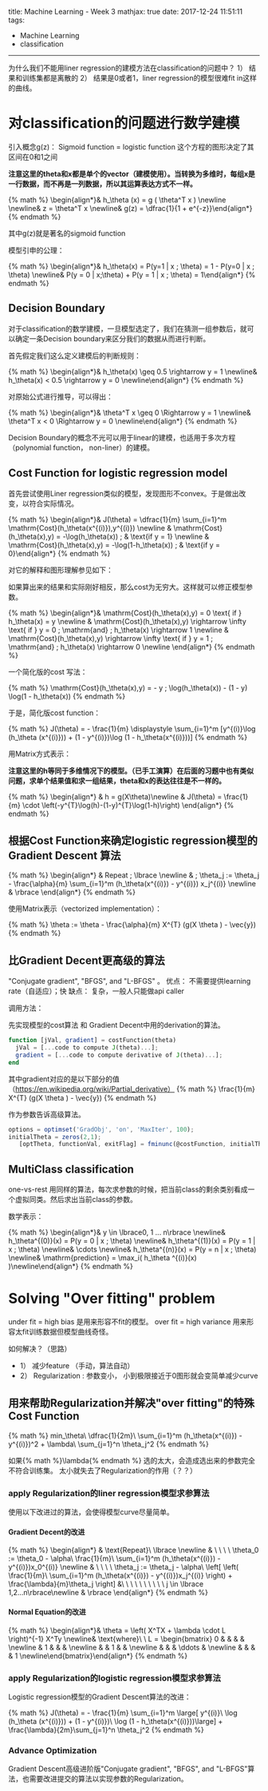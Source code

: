 title: Machine Learning - Week 3
mathjax: true
date: 2017-12-24 11:51:11
tags:
- Machine Learning
- classification
---


为什么我们不能用liner regression的建模方法在classification的问题中？
1） 结果和训练集都是离散的
2） 结果是0或者1，liner regression的模型很难fit in这样的曲线。

# 对classification的问题进行数学建模

引入概念g(z)：
Sigmoid function = logistic function
这个方程的图形决定了其区间在0和1之间

**注意这里的theta和x都是单个的vector（建模使用）。当转换为多维时，每组x是一行数据，而不再是一列数据，所以其运算表达方式不一样。**

{% math %}
\begin{align*}& h_\theta (x) = g ( \theta^T x ) \newline \newline& z = \theta^T x \newline& g(z) = \dfrac{1}{1 + e^{-z}}\end{align*}
{% endmath %}

其中g(z)就是著名的sigmoid function

模型引申的公理：

{% math %}
\begin{align*}& h_\theta(x) = P(y=1 | x ; \theta) = 1 - P(y=0 | x ; \theta) \newline& P(y = 0 | x;\theta) + P(y = 1 | x ; \theta) = 1\end{align*}
{% endmath %}


## Decision Boundary

对于classification的数学建模，一旦模型选定了，我们在猜测一组参数后，就可以确定一条Decision boundary来区分我们的数据从而进行判断。

首先假定我们这么定义建模后的判断规则：

{% math %}
\begin{align*}& h_\theta(x) \geq 0.5 \rightarrow y = 1 \newline& h_\theta(x) < 0.5 \rightarrow y = 0 \newline\end{align*}
{% endmath %}

对原始公式进行推导，可以得出：

{% math %}
\begin{align*}& \theta^T x \geq 0 \Rightarrow y = 1 \newline& \theta^T x < 0 \Rightarrow y = 0 \newline\end{align*}
{% endmath %}

Decision Boundary的概念不光可以用于linear的建模，也适用于多次方程（polynomial function， non-liner）的建模。

## Cost Function for logistic regression model

首先尝试使用Liner regression类似的模型，发现图形不convex。于是做出改变，以符合实际情况。

{% math %}
\begin{align*}& J(\theta) = \dfrac{1}{m} \sum_{i=1}^m \mathrm{Cost}(h_\theta(x^{(i)}),y^{(i)}) \newline & \mathrm{Cost}(h_\theta(x),y) = -\log(h_\theta(x)) \; & \text{if y = 1} \newline & \mathrm{Cost}(h_\theta(x),y) = -\log(1-h_\theta(x)) \; & \text{if y = 0}\end{align*}
{% endmath %}

对它的解释和图形理解参见如下：

如果算出来的结果和实际刚好相反，那么cost为无穷大。这样就可以修正模型参数。

{% math %}
\begin{align*}& \mathrm{Cost}(h_\theta(x),y) = 0 \text{ if } h_\theta(x) = y \newline & \mathrm{Cost}(h_\theta(x),y) \rightarrow \infty \text{ if } y = 0 \; \mathrm{and} \; h_\theta(x) \rightarrow 1 \newline & \mathrm{Cost}(h_\theta(x),y) \rightarrow \infty \text{ if } y = 1 \; \mathrm{and} \; h_\theta(x) \rightarrow 0 \newline \end{align*}
{% endmath %}


一个简化版的cost 写法：

{% math %}
\mathrm{Cost}(h_\theta(x),y) = - y \; \log(h_\theta(x)) - (1 - y) \log(1 - h_\theta(x))
{% endmath %}

于是，简化版cost function：

{% math %}
J(\theta) = - \frac{1}{m} \displaystyle \sum_{i=1}^m [y^{(i)}\log (h_\theta (x^{(i)})) + (1 - y^{(i)})\log (1 - h_\theta(x^{(i)}))]
{% endmath %}

用Matrix方式表示：

**注意这里的h等同于多维情况下的模型。（已手工演算）在后面的习题中也有类似问题，求单个结果值和求一组结果，theta和x的表达往往是不一样的。**


{% math %}
\begin{align*} & h = g(X\theta)\newline & J(\theta) = \frac{1}{m} \cdot \left(-y^{T}\log(h)-(1-y)^{T}\log(1-h)\right) \end{align*}
{% endmath %}

## 根据Cost Function来确定logistic regression模型的Gradient Descent 算法

{% math %}
\begin{align*} & Repeat \; \lbrace \newline & \; \theta_j := \theta_j - \frac{\alpha}{m} \sum_{i=1}^m (h_\theta(x^{(i)}) - y^{(i)}) x_j^{(i)} \newline & \rbrace \end{align*}
{% endmath %}

使用Matrix表示（vectorized implementation）：

{% math %}
\theta := \theta - \frac{\alpha}{m} X^{T} (g(X \theta ) - \vec{y})
{% endmath %}

## 比Gradient Decent更高级的算法

"Conjugate gradient", "BFGS", and "L-BFGS" 。
优点： 不需要提供learning rate（自适应）；快
缺点： 复杂，一般人只能做api caller

调用方法：

先实现模型的cost算法 和 Gradient Decent中用的derivation的算法。

```octave
function [jVal, gradient] = costFunction(theta)
  jVal = [...code to compute J(theta)...];
  gradient = [...code to compute derivative of J(theta)...];
end
```

其中gradient对应的是以下部分的值（https://en.wikipedia.org/wiki/Partial_derivative）
{% math %}
\frac{1}{m} X^{T} (g(X \theta ) - \vec{y})
{% endmath %}


作为参数告诉高级算法。

```Octave
options = optimset('GradObj', 'on', 'MaxIter', 100);
initialTheta = zeros(2,1);
   [optTheta, functionVal, exitFlag] = fminunc(@costFunction, initialTheta, options);
```

## MultiClass classification

one-vs-rest
用同样的算法，每次求参数的时候，把当前class的剩余类别看成一个虚拟同类。然后求出当前class的参数。

数学表示：

{% math %}
\begin{align*}& y \in \lbrace0, 1 ... n\rbrace \newline& h_\theta^{(0)}(x) = P(y = 0 | x ; \theta) \newline& h_\theta^{(1)}(x) = P(y = 1 | x ; \theta) \newline& \cdots \newline& h_\theta^{(n)}(x) = P(y = n | x ; \theta) \newline& \mathrm{prediction} = \max_i( h_\theta ^{(i)}(x) )\newline\end{align*}
{% endmath %}


# Solving "Over fitting" problem

under fit = high bias 是用来形容不fit的模型。
over fit = high variance 用来形容太fit训练数据但模型曲线奇怪。

如何解决？（思路）
* 1） 减少feature （手动，算法自动）
* 2） Regularization : 参数变小， 小到极限接近于0图形就会变简单减少curve

## 用来帮助Regularization并解决"over fitting"的特殊Cost Function

{% math %}
min_\theta\ \dfrac{1}{2m}\  \sum_{i=1}^m (h_\theta(x^{(i)}) - y^{(i)})^2 + \lambda\ \sum_{j=1}^n \theta_j^2
{% endmath %}

如果{% math %}\lambda\{% endmath %} 选的太大，会造成选出来的参数完全不符合训练集。
太小就失去了Regularization的作用（？？）

### apply Regularization的liner regression模型求参算法

使用以下改进过的算法，会使得模型curve尽量简单。

#### Gradient Decent的改进

{% math %}
\begin{align*} & \text{Repeat}\ \lbrace \newline & \ \ \ \ \theta_0 := \theta_0 - \alpha\ \frac{1}{m}\ \sum_{i=1}^m (h_\theta(x^{(i)}) - y^{(i)})x_0^{(i)} \newline & \ \ \ \ \theta_j := \theta_j - \alpha\ \left[ \left( \frac{1}{m}\ \sum_{i=1}^m (h_\theta(x^{(i)}) - y^{(i)})x_j^{(i)} \right) + \frac{\lambda}{m}\theta_j \right] &\ \ \ \ \ \ \ \ \ \ j \in \lbrace 1,2...n\rbrace\newline & \rbrace \end{align*}
{% endmath %}


#### Normal Equation的改进

{% math %}
\begin{align*}& \theta = \left( X^TX + \lambda \cdot L \right)^{-1} X^Ty \newline& \text{where}\ \ L = \begin{bmatrix} 0 & & & & \newline & 1 & & & \newline & & 1 & & \newline & & & \ddots & \newline & & & & 1 \newline\end{bmatrix}\end{align*}
{% endmath %}

### apply Regularization的logistic regression模型求参算法

Logistic regression模型的Gradient Descent算法的改进：

{% math %}
J(\theta) = - \frac{1}{m} \sum_{i=1}^m \large[ y^{(i)}\ \log (h_\theta (x^{(i)})) + (1 - y^{(i)})\ \log (1 - h_\theta(x^{(i)}))\large] + \frac{\lambda}{2m}\sum_{j=1}^n \theta_j^2
{% endmath %}

### Advance Optimization
Gradient Descent高级进阶版"Conjugate gradient", "BFGS", and "L-BFGS"算法，也需要改进提交的算法以实现参数的Regularization。
